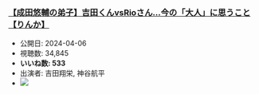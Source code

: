 ### [【成田悠輔の弟子】吉田くんvsRioさん…今の「大人」に思うこと【りんか】](https://www.youtube.com/watch?v=TuZ8zu9zskg)
-   公開日: 2024-04-06
-   視聴数: 34,845
-   **いいね数: 533**
-   出演者: 吉田翔栄, 神谷航平
- [![](https://img.youtube.com/vi/TuZ8zu9zskg/hqdefault.jpg)](https://www.youtube.com/watch?v=TuZ8zu9zskg)
